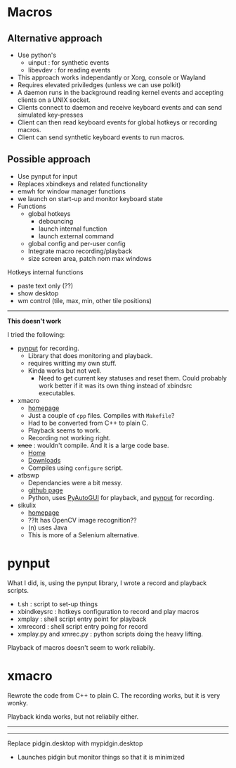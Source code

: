 # Macros

## Alternative approach

- Use python's
  - uinput : for synthetic events
  - libevdev : for reading events
- This approach works independantly or Xorg, console or Wayland
- Requires elevated priviledges (unless we can use polkit)
- A daemon runs in the background reading kernel events and
  accepting clients on a UNIX socket.
- Clients connect to daemon and receive keyboard events and
  can send simulated key-presses
- Client can then read keyboard events for global hotkeys or
  recording macros.
- Client can send synthetic keyboard events to run macros.

## Possible approach

- Use pynput for input
- Replaces xbindkeys and related functionality
- emwh for window manager functions
- we launch on start-up and monitor keyboard state
- Functions
  - global hotkeys
    - debouncing
    - launch internal function
    - launch external command
  - global config and per-user config
  - Integrate macro recording/playback
  - size screen area, patch nom max windows

Hotkeys internal functions
- paste text only (??)
- show desktop
- wm control (tile, max, min, other tile positions)

***

**This doesn't work**

I tried the following:

- [pynput](https://pypi.org/project/pynput/) for recording.
  - Library that does monitoring and playback.
  - requires writting my own stuff.
  - Kinda works but not well.
    - Need to get current key statuses and reset them.  Could probably
      work better if it was its own thing instead of xbindsrc executables.
- xmacro
  - [homepage](https://xmacro.sourceforge.net/)
  - Just a couple of `cpp` files.  Compiles with `Makefile`?
  - Had to be converted from C++ to plain C.
  - Playback seems to work.
  - Recording not working right.
- ~~xnee~~ : wouldn't compile.  And it is a large code base.
  - [Home](https://xnee.wordpress.com/)
  - [Downloads](http://ftp.gnu.org/gnu/xnee/)
  - Compiles using `configure` script.
- atbswp
  - Dependancies were a bit messy.
  - [github page](https://github.com/RMPR/atbswp)
  - Python, uses [PyAutoGUI](https://pyautogui.readthedocs.io/en/latest/#) for
    playback, and [pynput](https://pypi.org/project/pynput/) for recording.
- sikulix
  - [homepage](http://sikulix.com/)
  - ??It has OpenCV image recognition??
  - (n) uses Java
  - This is more of a Selenium alternative.

# pynput

What I did, is, using the pynput library, I wrote a record and
playback scripts.

- t.sh : script to set-up things
- xbindkeysrc : hotkeys configuration to record and play macros
- xmplay : shell script entry point for playback
- xmrecord : shell script entry poing for record
- xmplay.py and xmrec.py : python scripts doing the heavy lifting.

Playback of macros doesn't seem to work reliabily.

# xmacro

Rewrote the code from C++ to plain C.  The recording works, but
it is very wonky.

Playback kinda works, but not reliabily either.

***


***

Replace pidgin.desktop with mypidgin.desktop
- Launches pidgin but monitor things so that it is minimized
